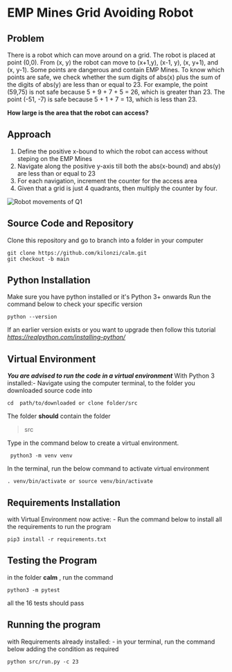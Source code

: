 
# EMP Mines Grid Avoiding Robot
## Problem
There is a robot which can move around on a grid. The robot is placed at point (0,0). From (x, y) the robot can move to (x+1,y), (x-1, y), (x, y+1), and (x, y-1). Some points are dangerous and contain EMP Mines. To know which points are safe, we check whether the sum digits of abs(x) plus the sum of the digits of abs(y) are less than or equal to 23. For example, the point (59,75) is not safe because 5 + 9 + 7 + 5 = 26, which is greater than 23. The point (-51, -7) is safe because 5 + 1 + 7 = 13, which is less than 23.

**How large is the area that the robot can access?**
## Approach
1. Define the positive x-bound to which the robot can access without steping on the EMP Mines
2. Navigate along the positive y-axis till both the abs(x-bound) and abs(y) are less than or equal to 23
3. For each navigation, increment the counter for the access area
4. Given that a grid is just 4 quadrants, then multiply the counter by four.

![Robot movements of Q1](https://user-images.githubusercontent.com/9586665/96921656-8782d080-14b7-11eb-99fe-9a583ce6598c.png)

## Source Code and Repository

Clone this repository and go to branch into a folder in your computer

    git clone https://github.com/kilonzi/calm.git
    git checkout -b main

## Python Installation
Make sure you have python installed or it's Python 3+  onwards
Run the command below to check your specific version

    python --version

If an earlier version exists or you want to upgrade then follow this tutorial
*https://realpython.com/installing-python/*

## Virtual Environment
***You are advised to run the code in a virtual environment***
With Python 3 installed:- 
Navigate using the computer terminal, to the folder you downloaded source code into
  

    cd  path/to/downloaded or clone folder/src


The folder **should** contain the folder
> src
> 
Type in the command below to create a virtual environment.
   

     python3 -m venv venv

In the terminal, run the below command to activate virtual environment

    . venv/bin/activate or source venv/bin/activate

## Requirements Installation

with Virtual Environment now active: -
Run the command below to install all the requirements to run the program

    pip3 install -r requirements.txt

## Testing the Program
 in the folder **calm** , run the command
 

    python3 -m pytest  

all the 16 tests should pass

## Running the program

with Requirements already installed: -
in your terminal, run the command below  adding the condition as required

    python src/run.py -c 23
